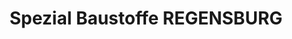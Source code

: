 ---
title: "Spezial Baustoffe REGENSBURG"
url: /regensburg/spezial-baustoffe-regensburg/
shop: Baumarkt
---